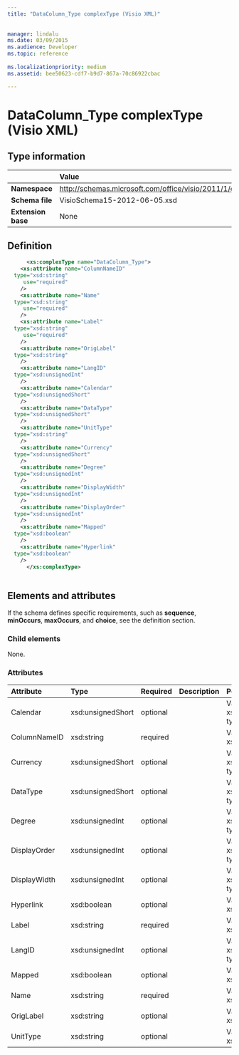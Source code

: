 ```yaml
---
title: "DataColumn_Type complexType (Visio XML)"
 
 
manager: lindalu
ms.date: 03/09/2015
ms.audience: Developer
ms.topic: reference
 
ms.localizationpriority: medium
ms.assetid: bee50623-cdf7-b9d7-867a-70c86922cbac

---
```


# DataColumn_Type complexType (Visio XML)

## Type information

||Value |
|:-----|:-----|
|**Namespace** <br/> |http://schemas.microsoft.com/office/visio/2011/1/core  <br/> |
|**Schema file** <br/> |VisioSchema15-2012-06-05.xsd  <br/> |
|**Extension base** <br/> |None  <br/> |
   
## Definition

```XML
      <xs:complexType name="DataColumn_Type">
    <xs:attribute name="ColumnNameID"
  type="xsd:string"
     use="required"
    />
    <xs:attribute name="Name"
  type="xsd:string"
     use="required"
    />
    <xs:attribute name="Label"
  type="xsd:string"
     use="required"
    />
    <xs:attribute name="OrigLabel"
  type="xsd:string"
    />
    <xs:attribute name="LangID"
  type="xsd:unsignedInt"
    />
    <xs:attribute name="Calendar"
  type="xsd:unsignedShort"
    />
    <xs:attribute name="DataType"
  type="xsd:unsignedShort"
    />
    <xs:attribute name="UnitType"
  type="xsd:string"
    />
    <xs:attribute name="Currency"
  type="xsd:unsignedShort"
    />
    <xs:attribute name="Degree"
  type="xsd:unsignedInt"
    />
    <xs:attribute name="DisplayWidth"
  type="xsd:unsignedInt"
    />
    <xs:attribute name="DisplayOrder"
  type="xsd:unsignedInt"
    />
    <xs:attribute name="Mapped"
  type="xsd:boolean"
    />
    <xs:attribute name="Hyperlink"
  type="xsd:boolean"
    />
      </xs:complexType>
      
```

## Elements and attributes

If the schema defines specific requirements, such as **sequence**, **minOccurs**, **maxOccurs**, and **choice**, see the definition section. 
  
### Child elements

None.
  
### Attributes

|**Attribute**|**Type**|**Required**|**Description**|**Possible values**|
|:-----|:-----|:-----|:-----|:-----|
|Calendar  <br/> |xsd:unsignedShort  <br/> |optional  <br/> ||Values of the xsd:unsignedShort type. |
|ColumnNameID  <br/> |xsd:string  <br/> |required  <br/> ||Values of the xsd:string type. |
|Currency  <br/> |xsd:unsignedShort  <br/> |optional  <br/> ||Values of the xsd:unsignedShort type. |
|DataType  <br/> |xsd:unsignedShort  <br/> |optional  <br/> ||Values of the xsd:unsignedShort type. |
|Degree  <br/> |xsd:unsignedInt  <br/> |optional  <br/> ||Values of the xsd:unsignedInt type. |
|DisplayOrder  <br/> |xsd:unsignedInt  <br/> |optional  <br/> ||Values of the xsd:unsignedInt type. |
|DisplayWidth  <br/> |xsd:unsignedInt  <br/> |optional  <br/> ||Values of the xsd:unsignedInt type. |
|Hyperlink  <br/> |xsd:boolean  <br/> |optional  <br/> ||Values of the xsd:boolean type. |
|Label  <br/> |xsd:string  <br/> |required  <br/> ||Values of the xsd:string type. |
|LangID  <br/> |xsd:unsignedInt  <br/> |optional  <br/> ||Values of the xsd:unsignedInt type. |
|Mapped  <br/> |xsd:boolean  <br/> |optional  <br/> ||Values of the xsd:boolean type. |
|Name  <br/> |xsd:string  <br/> |required  <br/> ||Values of the xsd:string type. |
|OrigLabel  <br/> |xsd:string  <br/> |optional  <br/> ||Values of the xsd:string type. |
|UnitType  <br/> |xsd:string  <br/> |optional  <br/> ||Values of the xsd:string type. |
   

